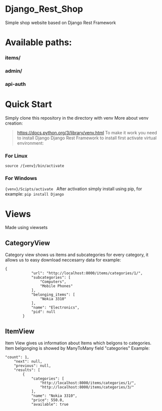 # Django_Rest_Shop
Simple shop website based on Django Rest Framework
# Available paths:
### items/
### admin/
### api-auth
# Quick Start
Simply clone this repository in the directory with venv
More about venv creation:
>https://docs.python.org/3/library/venv.html
To make it work you need to install
> Django
> Django Rest Framework
to install first activate virtual environment:
### For Linux
```source /{venv}/bin/activate ```
### For Windows
```{venv}/Scipts/activate ```
After activation simply install using pip, for example:
```pip install Django```

# Views
Made using viewsets
## CategoryView
Category view shows us items and subcategories for every category, it allows us to easy download neccesarry data
for example:
```
{
            "url": "http://localhost:8000/items/categories/1/",
            "subcategories": [
                "Computers",
                "Mobile Phones"
            ],
            "belonging_items": [
                "Nokia 3310"
            ],
            "name": "Electronics",
            "pid": null
        }
```
## ItemView
Item View gives us information about Items which belgons to categories.
Item belgonging is showed by ManyToMany field "categories"
Example:
```
"count": 1,
    "next": null,
    "previous": null,
    "results": [
        {
            "categories": [
                "http://localhost:8000/items/categories/1/",
                "http://localhost:8000/items/categories/3/"
            ],
            "name": "Nokia 3310",
            "price": 550.0,
            "available": true
```
